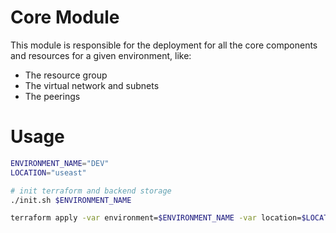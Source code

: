 # Core Module

This module is responsible for the deployment for all the core components and resources for a given environment, like:

- The resource group
- The virtual network and subnets
- The peerings

# Usage

```bash
ENVIRONMENT_NAME="DEV"
LOCATION="useast"

# init terraform and backend storage
./init.sh $ENVIRONMENT_NAME

terraform apply -var environment=$ENVIRONMENT_NAME -var location=$LOCATION -auto-approve
```

